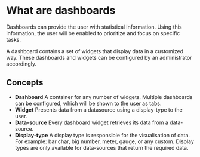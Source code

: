 # What are dashboards

Dashboards can provide the user with statistical information.
Using this information, the user will be enabled to prioritize and focus on specific tasks.

A dashboard contains a set of widgets that display data in a customized way. 
These dashboards and widgets can be configured by an administrator accordingly.

## Concepts

* **Dashboard** A container for any number of widgets. 
    Multiple dashboards can be configured, which will be shown to the user as tabs.
* **Widget** Presents data from a datasource using a display-type to the user.
* **Data-source** Every dashboard widget retrieves its data from a data-source. 
* **Display-type** A display type is responsible for the visualisation of data. 
    For example: bar char, big number, meter, gauge, or any custom. 
    Display types are only available for data-sources that return the required data.
